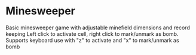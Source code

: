 # Minesweeper
 
Basic minesweeper game with adjustable minefield dimensions and record keeping
Left click to activate cell, right click to mark/unmark as bomb. Supports keyboard use with
"z" to activate and "x" to mark/unmark as bomb